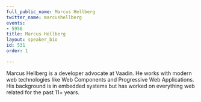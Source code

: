 ```yaml
---
full_public_name: Marcus Hellberg
twitter_name: marcushellberg
events:
- 5956
title: Marcus Hellberg
layout: speaker_bio
id: 531
order: 1

---
```

Marcus Hellberg is a developer advocate at Vaadin. He works with modern web technologies like Web Components and Progressive Web Applications. His background is in embedded systems but has worked on everything web related for the past 11+ years. 